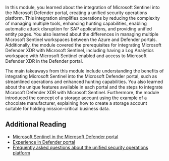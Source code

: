 In this module, you learned about the integration of Microsoft Sentinel into the Microsoft Defender portal, creating a unified security operations platform. This integration simplifies operations by reducing the complexity of managing multiple tools, enhancing hunting capabilities, enabling automatic attack disruption for SAP applications, and providing unified entity pages. You also learned about the differences in managing multiple Microsoft Sentinel workspaces between the Azure and Defender portals. Additionally, the module covered the prerequisites for integrating Microsoft Defender XDR with Microsoft Sentinel, including having a Log Analytics workspace with Microsoft Sentinel enabled and access to Microsoft Defender XDR in the Defender portal.

The main takeaways from this module include understanding the benefits of integrating Microsoft Sentinel into the Microsoft Defender portal, such as streamlined operations and enhanced hunting capabilities. You also learned about the unique features available in each portal and the steps to integrate Microsoft Defender XDR with Microsoft Sentinel. Furthermore, the module introduced the concept of a storage account using the example of a chocolate manufacturer, explaining how to create a storage account suitable for holding mission-critical business data.

## Additional Reading

- [Microsoft Sentinel in the Microsoft Defender portal](https://go.microsoft.com/fwlink/p/?linkid=2263690)
- [Experience in Defender portal](/azure/sentinel/microsoft-sentinel-defender-portal)
- [Frequently asked questions about the unified security operations platform](https://techcommunity.microsoft.com/t5/microsoft-sentinel-blog/frequently-asked-questions-about-the-unified-security-operations/ba-p/4212048)
